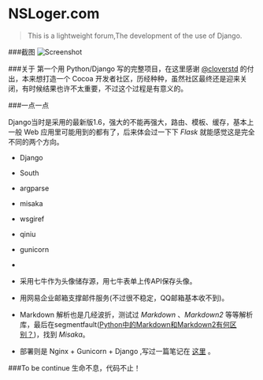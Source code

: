 NSLoger.com
=======

> This is a lightweight forum,The development of the use of Django.

###截图
![Screenshot](https://raw.githubusercontent.com/isaced/NSLoger/master/Screenshot.jpg)

###关于
第一个用 Python/Django 写的完整项目，在这里感谢 [@cloverstd](https://github.com/cloverstd) 的付出，本来想打造一个 Cocoa 开发者社区，历经种种，虽然社区最终还是迎来关闭，有时候结果也许不太重要，不过这个过程是有意义的。

###一点一点

Django当时是采用的最新版1.6，强大的不能再强大，路由、模板、缓存，基本上一般 Web 应用里可能用到的都有了，后来体会过一下下 *Flask* 就能感觉这是完全不同的两个方向。

- Django
- South
- argparse
- misaka
- wsgiref
- qiniu
- gunicorn

-

- 采用七牛作为头像储存源，用七牛表单上传API保存头像。
- 用网易企业邮箱支撑邮件服务(不过很不稳定，QQ邮箱基本收不到)。
- Markdown 解析也是几经波折，测试过 *Markdown* 、*Markdown2* 等等解析库，最后在segmentfault([Python中的Markdown和Markdown2有何区别？](http://segmentfault.com/q/1010000000424159))，找到 *Misaka*。
- 部署则是 Nginx + Gunicorn + Django ,写过一篇笔记在 [这里](http://www.isaced.com/post-248.html) 。

###To be continue
生命不息，代码不止！

